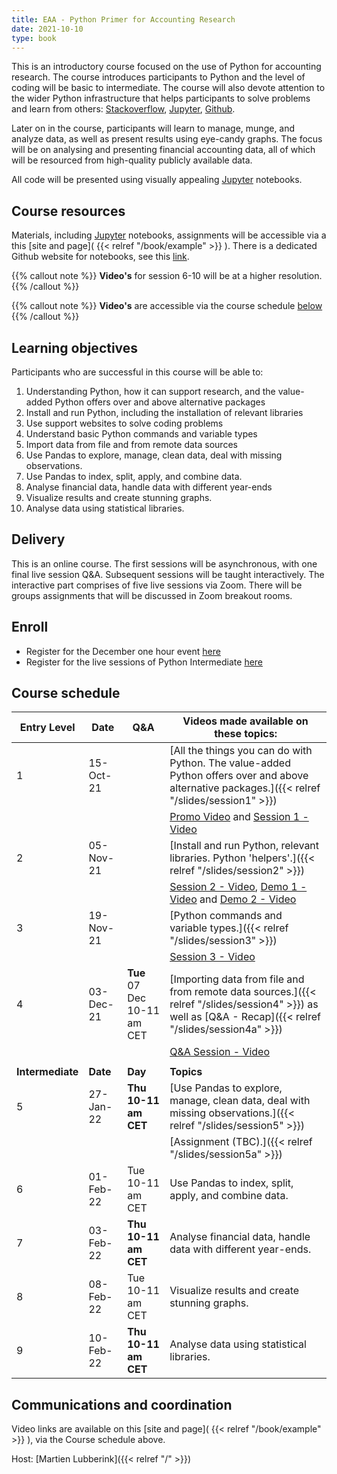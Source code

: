 ```yaml
---
title: EAA - Python Primer for Accounting Research
date: 2021-10-10
type: book
---
```


This is an introductory course focused on the use of Python for accounting research. The course introduces participants to Python and the level of coding will be basic to intermediate. The course will also devote attention to the wider Python infrastructure that helps participants to solve problems and learn from others:  [Stackoverflow](https://stackoverflow.com/), [Jupyter](https://jupyter.org/), [Github](https://github.com/). 

Later on in the course, participants will learn to manage, munge, and analyze data, as well as present results using eye-candy graphs. The focus will be on analysing and presenting financial accounting data, all of which will be resourced from high-quality publicly available data. 

All code will be presented using visually appealing [Jupyter](https://jupyter.org/) notebooks. 

## Course resources

Materials, including [Jupyter](https://jupyter.org/) notebooks, assignments will be accessible via a this [site and page]( {{< relref "/book/example" >}} ). There is a dedicated Github  website for notebooks, see this [link](https://github.com/blucap/EEA_Python_Primer). 

{{% callout note %}}
**Video's** for session 6-10 will be at a higher resolution.
{{% /callout %}}

{{% callout note %}}
**Video's** are accessible via the course schedule [below](#course-schedule)
{{% /callout %}}

## Learning objectives

Participants who are successful in this course will be able to: 

1. Understanding Python, how it can support research, and the value-added Python offers over and above alternative packages
2. Install and run Python, including the installation of relevant libraries
3. Use support websites to solve coding problems
4. Understand basic Python commands and variable types
5. Import data from file and from remote data sources
6. Use Pandas to explore, manage, clean data, deal with missing observations.
7. Use Pandas to index, split, apply, and combine data.
8. Analyse financial data, handle data with different year-ends
9. Visualize results and create stunning graphs.
10. Analyse data using statistical libraries.

## Delivery

This is an online course. The first sessions will be asynchronous, with one final live session Q&A. Subsequent sessions will be taught interactively. The interactive part comprises of five live sessions via Zoom. There will be groups assignments that will be discussed in Zoom breakout rooms.

## Enroll 

+ Register for the December one hour event [here](https://us02web.zoom.us/meeting/register/tZEtcO6rqzoiGdKNfx97umYYb9ZUFpvVmSCx)
+ Register for the live sessions of Python Intermediate [here](https://us02web.zoom.us/meeting/register/tZcsd-6vqDMiHdRR1MWbMAziMhWsQJWlX670)

## Course schedule

| **Entry Level** | **Date** | Q&A | Videos made available on these topics:                       |
| ---------------- | -------------- | ------------------- | ------------------------------------------------------------ |
| 1               | 15-Oct-21       |            | [All the things you can do with Python. The value-added Python offers over and above alternative packages.]({{< relref "/slides/session1" >}}) |
|                 |                 |            | [Promo Video](https://vstream.au.panopto.com/Panopto/Pages/Viewer.aspx?id=57a8712f-117a-4d71-bbdb-adc40052d6d7) and [Session 1 - Video](https://vstream.au.panopto.com/Panopto/Pages/Viewer.aspx?id=97b66ef1-430d-4e3e-9873-adc4008017c4) |
| 2               | 05-Nov-21       |            | [Install and run Python, relevant libraries. Python 'helpers'.]({{< relref "/slides/session2" >}}) |
|                 |                 |            | [Session 2 - Video](https://vstream.au.panopto.com/Panopto/Pages/Viewer.aspx?id=7be64d77-4fb6-4fce-8e2f-add7006066eb), [Demo 1 - Video](https://vstream.au.panopto.com/Panopto/Pages/Viewer.aspx?id=585f2d6d-f096-44ef-b458-add7006066e2) and  [Demo 2 - Video](https://vstream.au.panopto.com/Panopto/Pages/Viewer.aspx?id=b3eb75da-8337-4784-b9c9-add7006066e1)|
| 3               | 19-Nov-21       |            | [Python commands and variable types.]({{< relref "/slides/session3" >}})                     |
|                 |                 |            | [Session 3 - Video](https://vstream.au.panopto.com/Panopto/Pages/Viewer.aspx?id=a94034fb-2d1b-4de7-ab35-ade5016d0129) |
| 4               | 03-Dec-21       |   **Tue** 07 Dec 10-11 am CET       | [Importing data from  file and from remote data sources.]({{< relref "/slides/session4" >}}) as well as [Q&A - Recap]({{< relref "/slides/session4a" >}})     |
|                 |                 |            | [Q&A Session - Video](https://www.youtube.com/watch?v=_gGL95r_Gnw) |
|                  |                |                     |                                                              |
| **Intermediate** | **Date** | **Day**             | **Topics**                                                   |
| 5                | 27-Jan-22       | **Thu 10-11 am CET** | [Use Pandas to explore, manage,  clean data, deal with missing observations.]({{< relref "/slides/session5" >}}) |
|                  |                 |                     |  [Assignment (TBC).]({{< relref "/slides/session5a" >}})                                                          |
| 6               | 01-Feb-22      | Tue 10-11 am CET    | Use Pandas to  index, split, apply, and combine data.        |
| 7               | 03-Feb-22      | **Thu 10-11 am CET** | Analyse financial data, handle data with different year-ends. |
| 8               | 08-Feb-22      | Tue 10-11 am CET    | Visualize results and create stunning graphs.               |
| 9              | 10-Feb-22      | **Thu 10-11 am CET** | Analyse data using statistical libraries.                   |



## Communications and coordination

Video links are available on this [site and page]( {{< relref "/book/example" >}} ), via the Course schedule above.

Host: [Martien Lubberink]({{< relref "/" >}})

